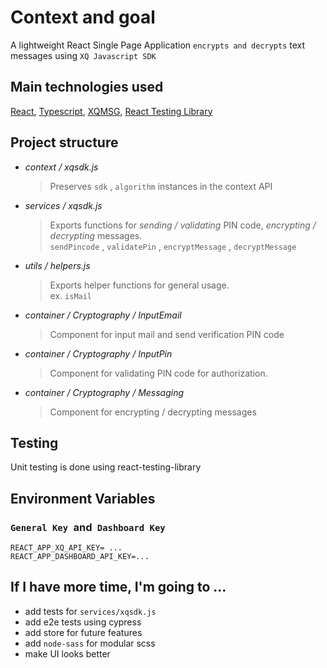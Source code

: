 # Context and goal

A lightweight React Single Page Application `encrypts and decrypts` text messages using `XQ Javascript SDK`

## Main technologies used

[React](https://reactjs.org/), [Typescript](https://www.typescriptlang.org/), [XQMSG](https://xqmsg.co/), [React Testing Library](https://testing-library.com/docs/react-testing-library/)

## Project structure

- _context / xqsdk.js_

  > Preserves `sdk` , `algorithm` instances in the context API

- _services / xqsdk.js_

  > Exports functions for _sending / validating_ PIN code, _encrypting / decrypting_ messages. <br/>`sendPincode` , `validatePin` , `encryptMessage` , `decryptMessage`

- _utils / helpers.js_

  > Exports helper functions for general usage. <br/>ex. `isMail`

- _container / Cryptography / InputEmail_

  > Component for input mail and send verification PIN code

- _container / Cryptography / InputPin_

  > Component for validating PIN code for authorization.

- _container / Cryptography / Messaging_
  > Component for encrypting / decrypting messages

## Testing

Unit testing is done using react-testing-library

## Environment Variables

### `General Key `and` Dashboard Key`

```
REACT_APP_XQ_API_KEY= ...
REACT_APP_DASHBOARD_API_KEY=...
```

## If I have more time, I'm going to ...

- add tests for `services/xqsdk.js`
- add e2e tests using cypress
- add store for future features
- add `node-sass` for modular scss
- make UI looks better
